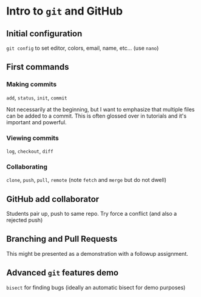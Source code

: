 # Intro to `git` and GitHub

## Initial configuration

`git config` to set editor, colors, email, name, etc... (use `nano`)

## First commands

### Making commits
`add`, `status`, `init`, `commit`

Not necessarily at the beginning, but I want to emphasize that multiple files
can be added to a commit. This is often glossed over in tutorials and it's
important and powerful.

### Viewing commits
`log`, `checkout`, `diff`

### Collaborating

`clone`, `push`, `pull`, `remote` (note `fetch` and `merge` but do not dwell)

## GitHub add collaborator

Students pair up, push to same repo. Try force a conflict (and also a rejected
push)

## Branching and Pull Requests

This might be presented as a demonstration with a followup assignment.

## Advanced `git` features demo

`bisect` for finding bugs
(ideally an automatic bisect for demo purposes)
